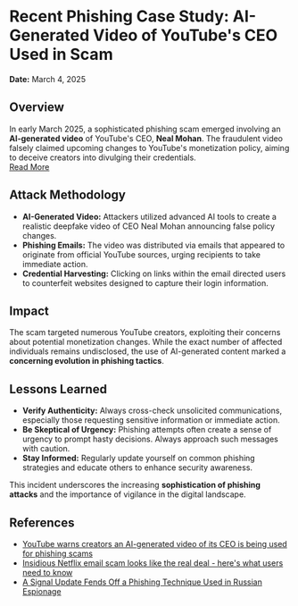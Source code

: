 # Recent Phishing Case Study: AI-Generated Video of YouTube's CEO Used in Scam

**Date:** March 4, 2025  

## Overview  
In early March 2025, a sophisticated phishing scam emerged involving an **AI-generated video** of YouTube's CEO, **Neal Mohan**. The fraudulent video falsely claimed upcoming changes to YouTube's monetization policy, aiming to deceive creators into divulging their credentials.  
[Read More](https://www.theverge.com/news/624159/youtube-ai-generated-neal-mohan-phishing-scam?utm_source=chatgpt.com)  

## Attack Methodology  
- **AI-Generated Video:** Attackers utilized advanced AI tools to create a realistic deepfake video of CEO Neal Mohan announcing false policy changes.  
- **Phishing Emails:** The video was distributed via emails that appeared to originate from official YouTube sources, urging recipients to take immediate action.  
- **Credential Harvesting:** Clicking on links within the email directed users to counterfeit websites designed to capture their login information.  

## Impact  
The scam targeted numerous YouTube creators, exploiting their concerns about potential monetization changes. While the exact number of affected individuals remains undisclosed, the use of AI-generated content marked a **concerning evolution in phishing tactics**.  

## Lessons Learned  
- **Verify Authenticity:** Always cross-check unsolicited communications, especially those requesting sensitive information or immediate action.  
- **Be Skeptical of Urgency:** Phishing attempts often create a sense of urgency to prompt hasty decisions. Always approach such messages with caution.  
- **Stay Informed:** Regularly update yourself on common phishing strategies and educate others to enhance security awareness.  

This incident underscores the increasing **sophistication of phishing attacks** and the importance of vigilance in the digital landscape.  

## References  
- [YouTube warns creators an AI-generated video of its CEO is being used for phishing scams](https://www.theverge.com/news/624159/youtube-ai-generated-neal-mohan-phishing-scam?utm_source=chatgpt.com)  
- [Insidious Netflix email scam looks like the real deal - here's what users need to know](https://nypost.com/2025/03/03/tech/how-to-avoid-netflix-email-scam-that-looks-like-the-real-deal/?utm_source=chatgpt.com)  
- [A Signal Update Fends Off a Phishing Technique Used in Russian Espionage](https://www.wired.com/story/russia-signal-qr-code-phishing-attack?utm_source=chatgpt.com)  